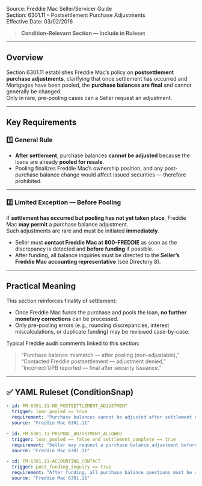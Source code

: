 Source: Freddie Mac Seller/Servicer Guide  
Section: 6301.11 – Postsettlement Purchase Adjustments  
Effective Date: 03/02/2016  

> **Condition-Relevant Section — Include in Ruleset**

---

## Overview
Section 6301.11 establishes Freddie Mac’s policy on **postsettlement purchase adjustments**, clarifying that once settlement has occurred and Mortgages have been pooled, the **purchase balances are final** and cannot generally be changed.  
Only in rare, pre-pooling cases can a Seller request an adjustment.

---

## Key Requirements

### 1️⃣  General Rule
- **After settlement**, purchase balances **cannot be adjusted** because the loans are already **pooled for resale**.  
- Pooling finalizes Freddie Mac’s ownership position, and any post-purchase balance change would affect issued securities — therefore prohibited.

---

### 2️⃣  Limited Exception — Before Pooling
If **settlement has occurred but pooling has not yet taken place**, Freddie Mac **may permit** a purchase balance adjustment.  
Such adjustments are rare and must be initiated **immediately**.

- Seller must **contact Freddie Mac at 800-FREDDIE** as soon as the discrepancy is detected and **before funding** if possible.  
- After funding, all balance inquiries must be directed to the **Seller’s Freddie Mac accounting representative** (see Directory 8).

---

## Practical Meaning
This section reinforces finality of settlement:
- Once Freddie Mac funds the purchase and pools the loan, **no further monetary corrections** can be processed.  
- Only pre-pooling errors (e.g., rounding discrepancies, interest miscalculations, or duplicate funding) may be reviewed case-by-case.  

Typical Freddie audit comments linked to this section:
> “Purchase balance mismatch — after pooling (non-adjustable),”  
> “Contacted Freddie postsettlement — adjustment denied,”  
> “Incorrect UPB reported — final after security issuance.”

---

## ✅ YAML Ruleset (ConditionSnap)
```yaml
- id: FM-6301.11-NO_POSTSETTLEMENT_ADJUSTMENT
  trigger: loan_pooled == true
  requirement: "Purchase balances cannot be adjusted after settlement once Mortgages have been pooled for resale."
  source: "Freddie Mac 6301.11"

- id: FM-6301.11-PREPOOL_ADJUSTMENT_ALLOWED
  trigger: loan_pooled == false and settlement_complete == true
  requirement: "Seller may request a purchase balance adjustment before pooling by contacting 800-FREDDIE immediately."
  source: "Freddie Mac 6301.11"

- id: FM-6301.11-ACCOUNTING_CONTACT
  trigger: post_funding_inquiry == true
  requirement: "After funding, all purchase balance questions must be directed to Seller’s Freddie Mac accounting representative (Directory 8)."
  source: "Freddie Mac 6301.11"
